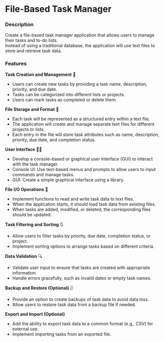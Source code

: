 # File-Based Task Manager

### Description
Create a file-based task manager application that allows users to manage their tasks and to-do lists.   
Instead of using a traditional database, the application will use text files to store and retrieve task data.

### Features

**Task Creation and Management** 📌
- Users can create new tasks by providing a task name, description, priority, and due date.
- Tasks can be categorized into different lists or projects.
- Users can mark tasks as completed or delete them.

**File Storage and Format** 📁
- Each task will be represented as a structured entry within a text file.
- The application will create and manage separate text files for different projects or lists.
- Each entry in the file will store task attributes such as name, description, priority, due date, and completion status.

**User Interface** 👨‍💻
- Develop a console-based or graphical user interface (GUI) to interact with the task manager.
- Console UI: Use text-based menus and prompts to allow users to input commands and manage tasks.
- GUI: Create a simple graphical interface using a library.

**File I/O Operations** 📃
- Implement functions to read and write task data to text files.
- When the application starts, it should load task data from existing files.
- When tasks are added, modified, or deleted, the corresponding files should be updated.

**Task Filtering and Sorting** 🔃
- Allow users to filter tasks by priority, due date, completion status, or project.
- Implement sorting options to arrange tasks based on different criteria.

**Data Validation** 🔍
- Validate user input to ensure that tasks are created with appropriate information.
- Handle errors gracefully, such as invalid dates or empty task names.

**Backup and Restore (Optional)** 🗄️
- Provide an option to create backups of task data to avoid data loss.
- Allow users to restore task data from a backup file if needed.

**Export and Import (Optional)**
- Add the ability to export task data to a common format (e.g., CSV) for external use.
- Implement importing tasks from an exported file.
